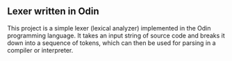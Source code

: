 ## Lexer written in Odin

This project is a simple lexer (lexical analyzer) implemented in the Odin programming language. It takes an input string of source code and breaks it down into a sequence of tokens, which can then be used for parsing in a compiler or interpreter.
